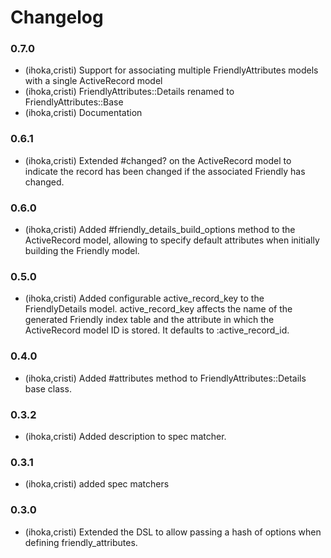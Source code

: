 Changelog
=========

### 0.7.0
  * (ihoka,cristi) Support for associating multiple FriendlyAttributes models with a single ActiveRecord model
  * (ihoka,cristi) FriendlyAttributes::Details renamed to FriendlyAttributes::Base
  * (ihoka,cristi) Documentation

### 0.6.1
  * (ihoka,cristi) Extended #changed? on the ActiveRecord model to indicate the record has been changed if the associated Friendly has changed.

### 0.6.0
  * (ihoka,cristi) Added #friendly_details_build_options method to the ActiveRecord model, allowing to specify default attributes when initially building the Friendly model.

### 0.5.0
  
  * (ihoka,cristi) Added configurable active_record_key to the FriendlyDetails model. active_record_key affects the name of the generated Friendly index table and the attribute in which the ActiveRecord model ID is stored. It defaults to :active_record_id.

### 0.4.0
  
  * (ihoka,cristi) Added #attributes method to FriendlyAttributes::Details base class.

### 0.3.2
  
  * (ihoka,cristi) Added description to spec matcher.

### 0.3.1
  
  * (ihoka,cristi) added spec matchers

### 0.3.0

  * (ihoka,cristi) Extended the DSL to allow passing a hash of options when defining friendly_attributes.
